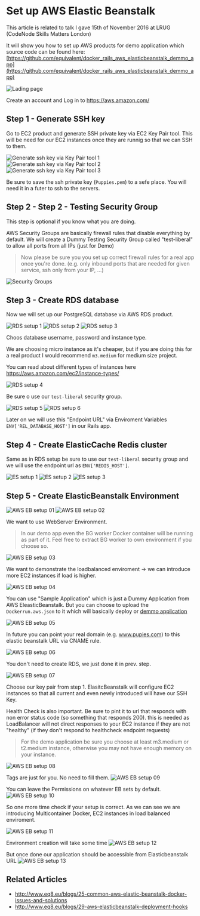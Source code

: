 # Set up AWS Elastic Beanstalk

This article is related to talk I gave 15th of November 2016 at LRUG
(CodeNode Skills Matters London)

It will show you how to set up AWS products for demo application which
source code can be found here: [https://github.com/equivalent/docker_rails_aws_elasticbeanstalk_demmo_app](https://github.com/equivalent/docker_rails_aws_elasticbeanstalk_demmo_app)

![Lading page](https://raw.githubusercontent.com/equivalent/scrapbook2/master/assets/images/2016/eb-demo/eb-demo-0000.png)

Create an account and Log in to https://aws.amazon.com/

## Step 1 - Generate SSH key

Go to EC2 product and generate SSH private key via EC2 Key Pair tool.
This will be need for our EC2 instances once they are runnig so that we
can SSH to them.

![Generate ssh key via Key Pair tool 1](https://raw.githubusercontent.com/equivalent/scrapbook2/master/assets/images/2016/eb-demo/eb-demo-1100.png)
![Generate ssh key via Key Pair tool 2](https://raw.githubusercontent.com/equivalent/scrapbook2/master/assets/images/2016/eb-demo/eb-demo-1200.png)
![Generate ssh key via Key Pair tool 3](https://raw.githubusercontent.com/equivalent/scrapbook2/master/assets/images/2016/eb-demo/eb-demo-1300.png)

Be sure to save the ssh private key (`Puppies.pem`) to a sefe place. You
will need it in a futer to ssh to the servers.

## Step 2 - Step 2 - Testing Security Group

This step is optional if you know what you are doing.

AWS Security Groups are basically firewall rules that disable everything by default.
We will create a Dummy Testing Security Group called "test-liberal" to allow all ports from all IPs (just for Demo)

> Now please be sure you you set up correct firewall rules for a real
> app once you're done.
> (e.g. only inbound ports that are needed for given service, ssh only from your IP, ...)

![Security Groups](https://raw.githubusercontent.com/equivalent/scrapbook2/master/assets/images/2016/eb-demo/eb-demo-2100.png)

## Step 3 - Create RDS database

Now we will set up our PostgreSQL database via AWS RDS product.

![RDS setup 1](https://raw.githubusercontent.com/equivalent/scrapbook2/master/assets/images/2016/eb-demo/eb-demo-3100.png)
![RDS setup 2](https://raw.githubusercontent.com/equivalent/scrapbook2/master/assets/images/2016/eb-demo/eb-demo-3200.png)
![RDS setup 3](https://raw.githubusercontent.com/equivalent/scrapbook2/master/assets/images/2016/eb-demo/eb-demo-3400.png)

Choos database username, password and instance type.

We are choosing micro instance as it's cheaper, but if you are doing
this for a real product I would recommend `m3.medium` for medium size
project.

You can read about different types of instances here https://aws.amazon.com/ec2/instance-types/

![RDS setup 4](https://raw.githubusercontent.com/equivalent/scrapbook2/master/assets/images/2016/eb-demo/eb-demo-3500.png)

Be sure o use our `test-liberal` security group.

![RDS setup 5](https://raw.githubusercontent.com/equivalent/scrapbook2/master/assets/images/2016/eb-demo/eb-demo-3600.png)
![RDS setup 6](https://raw.githubusercontent.com/equivalent/scrapbook2/master/assets/images/2016/eb-demo/eb-demo-3700.png)

Later on we will use this "Endpoint URL"  via Enviroment
Variables `ENV['REL_DATABASE_HOST']` in our Rails app.

## Step 4 - Create ElasticCache Redis cluster

Same as in RDS setup be sure to use our `test-liberal` security group
and we will use the endpoint url as `ENV['REDIS_HOST']`.

![ES setup 1](https://raw.githubusercontent.com/equivalent/scrapbook2/master/assets/images/2016/eb-demo/eb-demo-4100.png)
![ES setup 2](https://raw.githubusercontent.com/equivalent/scrapbook2/master/assets/images/2016/eb-demo/eb-demo-4200.png)
![ES setup 3](https://raw.githubusercontent.com/equivalent/scrapbook2/master/assets/images/2016/eb-demo/eb-demo-4400.png)

## Step 5 - Create ElasticBeanstalk Environment

![AWS EB setup 01](https://raw.githubusercontent.com/equivalent/scrapbook2/master/assets/images/2016/eb-demo/eb-demo-5100.png)
![AWS EB setup 02](https://raw.githubusercontent.com/equivalent/scrapbook2/master/assets/images/2016/eb-demo/eb-demo-5200.png)

We want to use WebServer Environment.

> In our demo app even the BG worker
> Docker container will be running as part of it. Feel free to extract BG
> worker to own environment if you choose so.

![AWS EB setup 03](https://raw.githubusercontent.com/equivalent/scrapbook2/master/assets/images/2016/eb-demo/eb-demo-5300.png)

We want to demonstrate the loadbalanced enviroment -> we can introduce
more EC2 instances if load is higher.

![AWS EB setup 04](https://raw.githubusercontent.com/equivalent/scrapbook2/master/assets/images/2016/eb-demo/eb-demo-5400.png)

You can use "Sample Application" which is just a Dummy Application from
AWS EleasticBeanstalk. But you can choose to upload the `Dockerrun.aws.json` to it
which will basically deploy or [demmo application](https://github.com/equivalent/docker_rails_aws_elasticbeanstalk_demmo_app)

![AWS EB setup 05](https://raw.githubusercontent.com/equivalent/scrapbook2/master/assets/images/2016/eb-demo/eb-demo-5500.png)

In future you can point your real domain (e.g. www.pupies.com) to this
elastic beanstalk URL via CNAME rule.

![AWS EB setup 06](https://raw.githubusercontent.com/equivalent/scrapbook2/master/assets/images/2016/eb-demo/eb-demo-5600.png)

You don't need to create RDS, we just done it in prev. step.

![AWS EB setup 07](https://raw.githubusercontent.com/equivalent/scrapbook2/master/assets/images/2016/eb-demo/eb-demo-5650.png)

Choose our key pair from step 1. ElasitcBeanstalk will configure EC2
instances so that all current and even newly introduced will have our
SSH Key.

Health Check is also important. Be sure to pint it to url that responds
with non error status code (so something that responds 200). this is
needed as LoadBalancer will not direct responses to your EC2 instance if
they are not "healthy" (if they don't respond to healthcheck endpoint
requests)

> For the demo application be sure you choose at least m3.medium or t2.medium instance,
> otherwise you may not have enough memory on your instance.

![AWS EB setup 08](https://raw.githubusercontent.com/equivalent/scrapbook2/master/assets/images/2016/eb-demo/eb-demo-5700.png)

Tags are just for you. No need to fill them.
![AWS EB setup 09](https://raw.githubusercontent.com/equivalent/scrapbook2/master/assets/images/2016/eb-demo/eb-demo-5800.png)

You can leave the Permissions on whatever EB sets by default.
![AWS EB setup 10](https://raw.githubusercontent.com/equivalent/scrapbook2/master/assets/images/2016/eb-demo/eb-demo-5900.png)

So one more time check if your setup is correct. As we can see we are
introducing Multicontainer Docker, EC2 instances in load balanced enviroment.

![AWS EB setup 11](https://raw.githubusercontent.com/equivalent/scrapbook2/master/assets/images/2016/eb-demo/eb-demo-5910.png)

Environment creation will take some time
![AWS EB setup 12](https://raw.githubusercontent.com/equivalent/scrapbook2/master/assets/images/2016/eb-demo/eb-demo-5920.png)

But once done our application should be accessible from Elasticbeanstalk URL
![AWS EB setup 13](https://raw.githubusercontent.com/equivalent/scrapbook2/master/assets/images/2016/eb-demo/eb-demo-5930.png)



## Related Articles

* http://www.eq8.eu/blogs/25-common-aws-elastic-beanstalk-docker-issues-and-solutions
* http://www.eq8.eu/blogs/29-aws-elasticbeanstalk-deployment-hooks
